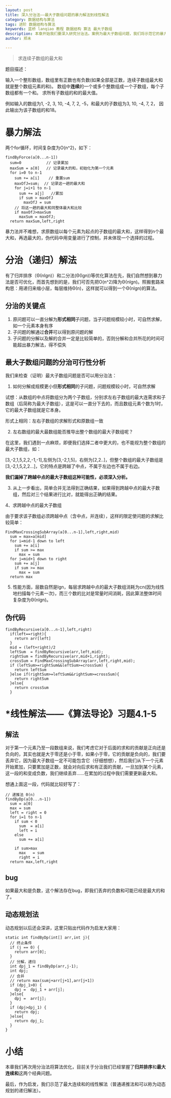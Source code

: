 ```yaml
---
layout: post
title: 深入分治法——最大子数组问题的暴力解法到线性解法
category: 数据结构与算法
tags: 进阶 数据结构与算法
keywords: 蓝桥 lanqiao 教程 数据结构 算法 最大子数组 
description: 本章开始我们要深入研究分治法。案例为最大子数组问题，我们将示范它的暴力解法到线性解法的思考过程。
author: 郑未

---
```


> 求连续子数组的最大和

题目描述：

输入一个整形数组，数组里有正数也有负数(如果全部是正数，连续子数组最大和就是整个数组元素的和)。
数组中**连续**的一个或多个整数组成一个子数组，每个子数组都有一个和。
求所有子数组的和的最大值。

例如输入的数组为1, -2, 3, 10, -4, 7, 2, -5，和最大的子数组为3, 10, -4, 7, 2，
因此输出为该子数组的和18。

# 暴力解法

两个for循环，时间复杂度为O(n^2)，如下：

    findByForce(a[0...n-1])
      sum=0           // 记录累加
      maxSum = a[0]   // 记录最大的和，初始化为第一个元素
      for i=0 to n-1
        sum += a[i]    // 重置sum
        maxOfJ=sum;  // 记录这一趟的最大和
        for j=i+1 to n-1 
          sum += a[j]   //累加
          if sum > maxOfJ
            maxOfJ = sum
        // 将这一趟的最大和同整体最大和比较
        if maxOfJ>maxSum 
          maxSum = maxOfJ;
      return maxSum,left,right

暴力法并不难想，求原数组以每个元素为起点的子数组的最大和，这样得到n个最大和，再选最大的，伪代码中用变量进行了控制，并未体现一个选择的过程。

# 分治（递归）解法

有了归并排序（Θ(nlgn)）和二分法(Θ(lgn))等优化算法在先，我们自然想到暴力法是否可优化，而首先想到的是，我们可否先把O(n^2)降为Θ(nlgn)。照搬套路来构思：用递归来缩小层，每层维持Θ(n)，这样就可以得到一个Θ(nlgn)的算法。

## 分治的关键点

1. 原问题可以一直分解为**形式相同**子问题，当子问题规模较小时，可自然求解，如一个元素本身有序
2. 子问题的解通过**合并**可以得到原问题的解
3. 子问题的分解以及解的合并一定是比较简单的，否则分解和合并所花的时间可能超出暴力解法，得不偿失

## 最大子数组问题的分治可行性分析

我们来检查（证明）最大子数组问题是否可以用分治法：

1. 如何分解成规模更小但**形式相同**的子问题，问题规模较小时，可自然求解

试想：从数组的中点将数组分为两个子数组，分别求左右子数组的最大连需求和子数组（后简称为最大子数组），这是可以一直分下去的，而且数组元素个数为1时，它的最大子数组就是它本身。

形式上相同：左右子数组的求解形式和原数组一致

2. 左右数组的最大最数组能否推导出整个数组的最大子数组呢？

在这里，我们遇到一点麻烦，即便我们选择二者中更大的，也不能视为整个数组的最大子数组，如：

[3,-2,1,5,2,2,-1,-1],左侧为[3,-2,1,5]，右侧为[2,2..]，但整个数组的最大子数组是[3,-2,1,5,2,2...]，它的特点是跨越了中点，不属于左边也不属于右边。

**我们漏掉了跨越中点的最大子数组这种可能性，必须深入分析。**

3. 从上一步看出，简单合并无法得到正确结果，如果得到跨越中点的最大子数组，然后对三个结果进行比对，就能得出正确的结果。

4、求跨越中点的最大子数组

由于要求该子数组必须跨越中点（含中点，并连续），这样的限定使问题的求解比较简单：

    FindMaxCrossingSubArray(a[0...n-1],left,right,mid)
      sum = max=a[mid]
      for i=mid-1 down to left
        sum += a[i]
        if sum >= max
          max = sum
      for j=mid+1 down to right
        sum += a[j]
        if sum >= max
          max = sum
      return max

5. 性能方面，层数自然是lgn，每层求跨越中点的最大子数组消耗为cn(因为线性地扫描每个元素一次)，而三个数的比对是常量时间消耗，因此算法整体时间复杂度为Θ(nlgn)。

## 伪代码

    findByRecursive(a[0...n-1],left,right)
      if(left==right){
        return arr[left]
      }
      mid = (left+right)/2 
      leftSum  = findByRecursive(arr,left,mid);
      rightSum = findByRecursive(arr,mid+1,right);
      crossSum = FindMaxCrossingSubArray(arr,left,right,mid);
      if (leftSum>=rightSum&&leftSum>=crossSum) {
        return leftSum
      }else if(rightSum>=leftSum&&rightSum>=crossSum){
        return rightSum
      }else{
        return crossSum
      }  

# *线性解法——《算法导论》习题4.1-5

## 解法

<p class="text-warning">
  对于第一个元素乃至一段数组来说，我们考虑它对于后面的求和的贡献是正向还是负向的，其实也就是大于零还是小于零，如果小于零，它的贡献是负向的，我们要丢弃它，因为最大子数组一定不可能包含它（仔细想想），然后我们从下一个元素开始累加，只要累加是正数，就会对向后求和有正面的贡献，一旦加到某个元素，这一段的和变成负数，我们继续丢弃……在累加的过程中我们需要更新最大和。
</p>

想通上面这一段，代码就比较好写了：

    // 递推法 Θ(n)
    findByDp(a[0...n-1])
      sum = a[0]
      max = sum
      left = right = 0
      for i=1 to n-1
        if sum < 0
          sum  = a[i]
          left = i
        else
          sum += a[i] 

        if sum>max
          max   = sum
          right = i
      return max,left,right

## bug

如果最大和是负数，这个解法存在bug，即我们丢弃的负数和可能已经是最大的和了。


## 动态规划法

动态规划以后还会深讲，这里只贴出代码作为启发大家用：

    static int findByDp(int[] arr,int j){
      // 终止条件
      if (j == 0) {
        return arr[0];
      }
      // 分解，递归
      int dpj_1 = findByDp(arr,j-1);  
      int dpj;  
      // 合并
      // return max(sumj+arr[j+1],arr[j+1]) 
      if (dpj_1>0) {
        dpj =  dpj_1 + arr[j];
      }else{
        dpj =  arr[j];
      }
      if (dpj>dpj_1) {
        return dpj;
      }else{
        return dpj_1;
      }
    }

# 小结

本章我们再次用分治法将算法优化，目前关于分治我们已经掌握了**归并排序**和**最大连续和**这两个经典问题。

最后，作为启发，我们示范了最大连续和的线性解法（普通递推法和可以称为动态规划的递归解法）。